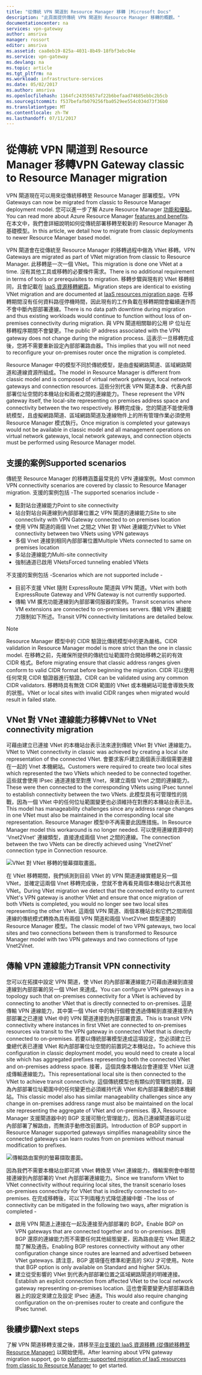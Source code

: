 ```yaml
---
title: "從傳統 VPN 閘道到 Resource Manager 移轉 |Microsoft Docs"
description: "此頁面提供傳統 VPN 閘道到 Resource Manager 移轉的概觀。"
documentationcenter: na
services: vpn-gateway
author: amsriva
manager: rossort
editor: amsriva
ms.assetid: caa8eb19-825a-4031-8b49-18fbf3ebc04e
ms.service: vpn-gateway
ms.devlang: na
ms.topic: article
ms.tgt_pltfrm: na
ms.workload: infrastructure-services
ms.date: 05/02/2017
ms.author: amsriva
ms.openlocfilehash: 1164fc24355657af22b6befaad74685ebbc2b5cb
ms.sourcegitcommit: f537befafb079256fba0529ee554c034d73f36b0
ms.translationtype: MT
ms.contentlocale: zh-TW
ms.lasthandoff: 07/11/2017
---
```

# <a name="vpn-gateway-classic-to-resource-manager-migration"></a><span data-ttu-id="18d4a-103">從傳統 VPN 閘道到 Resource Manager 移轉</span><span class="sxs-lookup"><span data-stu-id="18d4a-103">VPN Gateway classic to Resource Manager migration</span></span>
<span data-ttu-id="18d4a-104">VPN 閘道現在可以用來從傳統移轉至 Resource Manager 部署模型。</span><span class="sxs-lookup"><span data-stu-id="18d4a-104">VPN Gateways can now be migrated from classic to Resource Manager deployment model.</span></span> <span data-ttu-id="18d4a-105">您可以進一步了解 Azure Resource Manager [功能和優點](../azure-resource-manager/resource-group-overview.md)。</span><span class="sxs-lookup"><span data-stu-id="18d4a-105">You can read more about Azure Resource Manager [features and benefits](../azure-resource-manager/resource-group-overview.md).</span></span> <span data-ttu-id="18d4a-106">在本文中，我們會詳細說明如何從傳統部署移轉至較新的 Resource Manager 為基礎模型。</span><span class="sxs-lookup"><span data-stu-id="18d4a-106">In this article, we  detail how to migrate from classic deployments to newer Resource Manager based model.</span></span> 

<span data-ttu-id="18d4a-107">VPN 閘道會在從傳統至 Resource Manager 的移轉過程中做為 VNet 移轉。</span><span class="sxs-lookup"><span data-stu-id="18d4a-107">VPN Gateways are migrated as part of VNet migration from classic to Resource Manager.</span></span> <span data-ttu-id="18d4a-108">此移轉是一次一個 VNet。</span><span class="sxs-lookup"><span data-stu-id="18d4a-108">This migration is done one VNet at a time.</span></span> <span data-ttu-id="18d4a-109">沒有其他工具或移轉的必要條件需求。</span><span class="sxs-lookup"><span data-stu-id="18d4a-109">There is no additional requirement in terms of tools or prerequisites to migration.</span></span> <span data-ttu-id="18d4a-110">移轉步驟與現有的 VNet 移轉相同，且會記載在 [IaaS 資源移轉網頁](../virtual-machines/windows/migration-classic-resource-manager-ps.md)。</span><span class="sxs-lookup"><span data-stu-id="18d4a-110">Migration steps are identical to existing VNet migration and are documented at [IaaS resources migration page](../virtual-machines/windows/migration-classic-resource-manager-ps.md).</span></span> <span data-ttu-id="18d4a-111">在移轉期間沒有任何資料路徑停機時間，因此現有的工作負載在移轉期間會繼續運作而不會中斷內部部署連線。</span><span class="sxs-lookup"><span data-stu-id="18d4a-111">There is no data path downtime during migration and thus existing workloads would continue to function without loss of on-premises connectivity during migration.</span></span> <span data-ttu-id="18d4a-112">與 VPN 閘道相關聯的公用 IP 位址在移轉程序期間不會變更。</span><span class="sxs-lookup"><span data-stu-id="18d4a-112">The public IP address associated with the VPN gateway does not change during the migration process.</span></span> <span data-ttu-id="18d4a-113">這表示一旦移轉完成後，您將不需要重新設定內部部署路由器。</span><span class="sxs-lookup"><span data-stu-id="18d4a-113">This implies that you will not need to reconfigure your on-premises router once the migration is completed.</span></span>  

<span data-ttu-id="18d4a-114">Resource Manager 中的模型不同於傳統模型，是由虛擬網路閘道、區域網路閘道和連線資源所組成。</span><span class="sxs-lookup"><span data-stu-id="18d4a-114">The model in Resource Manager is different from classic model and is composed of virtual network gateways, local network gateways and connection resources.</span></span> <span data-ttu-id="18d4a-115">這些分別代表 VPN 閘道本身、代表內部部署位址空間的本機站台和兩者之間的連線能力。</span><span class="sxs-lookup"><span data-stu-id="18d4a-115">These represent the VPN gateway itself, the local-site representing on premises address space and connectivity between the two respectively.</span></span> <span data-ttu-id="18d4a-116">移轉完成後，您的閘道不能使用傳統模型，且虛擬網路閘道、區域網路閘道及連線物件上的所有管理作業必須使用 Resource Manager 模式執行。</span><span class="sxs-lookup"><span data-stu-id="18d4a-116">Once migration is completed your gateways would not be available in classic model and all management operations on virtual network gateways, local network gateways, and connection objects must be performed using Resource Manager model.</span></span>

## <a name="supported-scenarios"></a><span data-ttu-id="18d4a-117">支援的案例</span><span class="sxs-lookup"><span data-stu-id="18d4a-117">Supported scenarios</span></span>
<span data-ttu-id="18d4a-118">傳統至 Resource Manager 的移轉涵蓋最常見的 VPN 連線案例。</span><span class="sxs-lookup"><span data-stu-id="18d4a-118">Most common VPN connectivity scenarios are covered by classic to Resource Manager migration.</span></span> <span data-ttu-id="18d4a-119">支援的案例包括 -</span><span class="sxs-lookup"><span data-stu-id="18d4a-119">The supported scenarios include -</span></span>

* <span data-ttu-id="18d4a-120">點對站台連線能力</span><span class="sxs-lookup"><span data-stu-id="18d4a-120">Point to site connectivity</span></span>
* <span data-ttu-id="18d4a-121">站台對站台與連線到內部部署位置之 VPN 閘道的連線能力</span><span class="sxs-lookup"><span data-stu-id="18d4a-121">Site to site connectivity with VPN Gateway connected to on premises location</span></span>
* <span data-ttu-id="18d4a-122">使用 VPN 閘道的兩個 Vnet 之間之 VNet 對 VNet 連線能力</span><span class="sxs-lookup"><span data-stu-id="18d4a-122">VNet to VNet connectivity between two VNets using VPN gateways</span></span>
* <span data-ttu-id="18d4a-123">多個 Vnet 連接到相同內部部署位置</span><span class="sxs-lookup"><span data-stu-id="18d4a-123">Multiple VNets connected to same on premises location</span></span>
* <span data-ttu-id="18d4a-124">多站台連線能力</span><span class="sxs-lookup"><span data-stu-id="18d4a-124">Multi-site connectivity</span></span>
* <span data-ttu-id="18d4a-125">強制通道已啟用 VNets</span><span class="sxs-lookup"><span data-stu-id="18d4a-125">Forced tunneling enabled VNets</span></span>

<span data-ttu-id="18d4a-126">不支援的案例包括 -</span><span class="sxs-lookup"><span data-stu-id="18d4a-126">Scenarios which are not supported include -</span></span>  

* <span data-ttu-id="18d4a-127">目前不支援 VNet 隨附 ExpressRoute 閘道與 VPN 閘道。</span><span class="sxs-lookup"><span data-stu-id="18d4a-127">VNet with both ExpressRoute Gateway and VPN Gateway is not currently supported.</span></span>
* <span data-ttu-id="18d4a-128">傳輸 VM 擴充功能連線到內部部署伺服器的案例。</span><span class="sxs-lookup"><span data-stu-id="18d4a-128">Transit scenarios where VM extensions are connected to on-premises servers.</span></span> <span data-ttu-id="18d4a-129">傳輸 VPN 連線能力限制如下所述。</span><span class="sxs-lookup"><span data-stu-id="18d4a-129">Transit VPN connectivity limitations are detailed below.</span></span>

> [!NOTE]
> <span data-ttu-id="18d4a-130">Resource Manager 模型中的 CIDR 驗證比傳統模型中的更為嚴格。</span><span class="sxs-lookup"><span data-stu-id="18d4a-130">CIDR validation in Resource Manager model is more strict than the one in classic model.</span></span> <span data-ttu-id="18d4a-131">在移轉之前，先確保所提供的傳統位址範圍符合開始移轉之前的有效 CIDR 格式。</span><span class="sxs-lookup"><span data-stu-id="18d4a-131">Before migrating ensure that classic address ranges given conform to valid CIDR format before beginning the migration.</span></span> <span data-ttu-id="18d4a-132">CIDR 可以使用任何常見 CIDR 驗證器進行驗證。</span><span class="sxs-lookup"><span data-stu-id="18d4a-132">CIDR can be validated using any common CIDR validators.</span></span> <span data-ttu-id="18d4a-133">移轉時具有無效 CIDR 範圍的 VNet 或本機網站可能會導致失敗的狀態。</span><span class="sxs-lookup"><span data-stu-id="18d4a-133">VNet or local sites with invalid CIDR ranges when migrated would result in failed state.</span></span>
> 
> 

## <a name="vnet-to-vnet-connectivity-migration"></a><span data-ttu-id="18d4a-134">VNet 對 VNet 連線能力移轉</span><span class="sxs-lookup"><span data-stu-id="18d4a-134">VNet to VNet connectivity migration</span></span>
<span data-ttu-id="18d4a-135">可藉由建立已連接 VNet 的本機站台表示法來達到傳統 VNet 對 VNet 連線能力。</span><span class="sxs-lookup"><span data-stu-id="18d4a-135">VNet to VNet connectivity in classic was achieved by creating a local site representation of the connected VNet.</span></span> <span data-ttu-id="18d4a-136">會要求客戶建立兩個表示兩個需要連接在一起的 Vnet 本機網站。</span><span class="sxs-lookup"><span data-stu-id="18d4a-136">Customers were required to create two local sites which represented the two VNets which needed to be connected together.</span></span> <span data-ttu-id="18d4a-137">這些就會使用 IPsec 通道連接至對應 Vnet，來建立兩個 Vnet 之間的連線能力。</span><span class="sxs-lookup"><span data-stu-id="18d4a-137">These were then connected to the corresponding VNets using IPsec tunnel to establish connectivity between the two VNets.</span></span> <span data-ttu-id="18d4a-138">此模型具有可管理性的挑戰，因為一個 VNet 中的任何位址範圍變更也必須維持在對應的本機站台表示法。</span><span class="sxs-lookup"><span data-stu-id="18d4a-138">This model has manageability challenges since any address range changes in one VNet must also be maintained in the corresponding local site representation.</span></span> <span data-ttu-id="18d4a-139">Resource Manager 模型中不再需要此因應措施。</span><span class="sxs-lookup"><span data-stu-id="18d4a-139">In Resource Manager model this workaround is no longer needed.</span></span> <span data-ttu-id="18d4a-140">可以使用連線資源中的 'Vnet2Vnet' 連線類型，直接達成兩個 Vnet 之間的連線。</span><span class="sxs-lookup"><span data-stu-id="18d4a-140">The connection between the two VNets can be directly achieved using 'Vnet2Vnet' connection type in Connection resource.</span></span> 

![VNet 對 VNet 移轉的螢幕擷取畫面。](./media/vpn-gateway-migration/migration1.png)

<span data-ttu-id="18d4a-142">在 VNet 移轉期間，我們偵測到目前 VNet 的 VPN 閘道連線實體是另一個 VNet，並確定這兩個 Vnet 移轉完成後，您就不會再看見兩個本機站台代表其他 VNet。</span><span class="sxs-lookup"><span data-stu-id="18d4a-142">During VNet migration we detect that the connected entity to current VNet's VPN gateway is another VNet and ensure that once migration of both VNets is completed, you would no longer see two local sites representing the other VNet.</span></span> <span data-ttu-id="18d4a-143">這兩個 VPN 閘道、兩個本機站台和它們之間兩個連線的傳統模式轉換為具有兩個 VPN 閘道和兩個 Vnet2Vnet 類型連接的 Resource Manager 模型。</span><span class="sxs-lookup"><span data-stu-id="18d4a-143">The classic model of two VPN gateways, two local sites and two connections between them is transformed to Resource Manager model with two VPN gateways and two connections of type Vnet2Vnet.</span></span>

## <a name="transit-vpn-connectivity"></a><span data-ttu-id="18d4a-144">傳輸 VPN 連線能力</span><span class="sxs-lookup"><span data-stu-id="18d4a-144">Transit VPN connectivity</span></span>
<span data-ttu-id="18d4a-145">您可以在拓撲中設定 VPN 閘道，使 VNet 的內部部署連線能力可藉由連線到直接連線到內部部署的另一個 VNet 來達成。</span><span class="sxs-lookup"><span data-stu-id="18d4a-145">You can configure VPN gateways in a topology such that on-premises connectivity for a VNet is achieved by connecting to another VNet that is directly connected to on-premises.</span></span> <span data-ttu-id="18d4a-146">這是傳輸 VPN 連線能力，其中第一個 VNet 中的執行個體會透過傳輸到直接連接至內部部署之已連接 VNet 中的 VPN 閘道連接到內部部署資源。</span><span class="sxs-lookup"><span data-stu-id="18d4a-146">This is transit VPN connectivity where instances in first VNet are connected to on-premises resources via transit to the VPN gateway in connected VNet that is directly connected to on-premises.</span></span> <span data-ttu-id="18d4a-147">若要以傳統部署模型達成這項設定，您必須建立已彙總代表已連接 VNet 和內部部署位址空間的前置詞之本機站台。</span><span class="sxs-lookup"><span data-stu-id="18d4a-147">To achieve this configuration in classic deployment model, you would need to create a local site which has aggregated prefixes representing both the connected VNet and on-premises address space.</span></span> <span data-ttu-id="18d4a-148">接著，這個具像本機站台會連接至 VNet 以達成傳輸連線能力。</span><span class="sxs-lookup"><span data-stu-id="18d4a-148">This representational local site is then connected to the VNet to achieve transit connectivity.</span></span> <span data-ttu-id="18d4a-149">這個傳統模型也有類似的管理性挑戰，因為內部部署位址範圍中的任何變更也必須維持代表 VNet 和內部部署彙總的本機網站。</span><span class="sxs-lookup"><span data-stu-id="18d4a-149">This classic model also has similar manageability challenges since any change in on-premises address range must also be maintained on the local site representing the aggregate of VNet and on-premises.</span></span> <span data-ttu-id="18d4a-150">導入 Resource Manager 支援閘道器中的 BGP 支援可簡化管理能力，因為已連線閘道器可以從內部部署了解路由，而無須手動修改前置詞。</span><span class="sxs-lookup"><span data-stu-id="18d4a-150">Introduction of BGP support in Resource Manager supported gateways simplifies manageability since the connected gateways can learn routes from on premises without manual modification to prefixes.</span></span>

![傳輸路由案例的螢幕擷取畫面。](./media/vpn-gateway-migration/migration2.png)

<span data-ttu-id="18d4a-152">因為我們不需要本機站台即可將 VNet 轉換至 VNet 連線能力，傳輸案例會中斷間接連線到內部部署的 Vnet 內部部署連線能力。</span><span class="sxs-lookup"><span data-stu-id="18d4a-152">Since we transform VNet to VNet connectivity without requiring local sites, the transit scenario loses on-premises connectivity for VNet that is indirectly connected to on-premises.</span></span> <span data-ttu-id="18d4a-153">在完成移轉後，可以下列兩種方式降低連線中斷 -</span><span class="sxs-lookup"><span data-stu-id="18d4a-153">The loss of connectivity can be mitigated in the following two ways, after migration is completed -</span></span> 

* <span data-ttu-id="18d4a-154">啟用 VPN 閘道上連接在一起及連接至內部部署的 BGP。</span><span class="sxs-lookup"><span data-stu-id="18d4a-154">Enable BGP on VPN gateways that are connected together and to on-premises.</span></span> <span data-ttu-id="18d4a-155">啟用 BGP 還原的連線能力而不需要任何其他組態變更，因為路由是在 VNet 閘道之間了解及通告。</span><span class="sxs-lookup"><span data-stu-id="18d4a-155">Enabling BGP restores connectivity without any other configuration change since routes are learned and advertised between VNet gateways.</span></span> <span data-ttu-id="18d4a-156">請注意，BGP 選項僅在標準和更高的 SKU 才可使用。</span><span class="sxs-lookup"><span data-stu-id="18d4a-156">Note that BGP option is only available on Standard and higher SKUs.</span></span>
* <span data-ttu-id="18d4a-157">建立從受影響的 VNet 到代表內部部署位置之區域網路閘道的明確連接。</span><span class="sxs-lookup"><span data-stu-id="18d4a-157">Establish an explicit connection from affected VNet to the local network gateway representing on-premises location.</span></span> <span data-ttu-id="18d4a-158">這也會需要變更內部部署路由器上的設定來建立及設定 IPsec 通道。</span><span class="sxs-lookup"><span data-stu-id="18d4a-158">This would also require changing configuration on the on-premises router to create and configure the IPsec tunnel.</span></span>

## <a name="next-steps"></a><span data-ttu-id="18d4a-159">後續步驟</span><span class="sxs-lookup"><span data-stu-id="18d4a-159">Next steps</span></span>
<span data-ttu-id="18d4a-160">了解 VPN 閘道移轉支援之後，請移至[平台支援的 IaaS 資源移轉 (從傳統移轉至 Resource Manager)](../virtual-machines/windows/migration-classic-resource-manager-ps.md) 以開始使用。</span><span class="sxs-lookup"><span data-stu-id="18d4a-160">After learning about VPN gateway migration support, go to [platform-supported migration of IaaS resources from classic to Resource Manager](../virtual-machines/windows/migration-classic-resource-manager-ps.md) to get started.</span></span>

